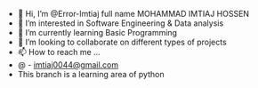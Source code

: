 - 👋 Hi, I’m @Error-Imtiaj full name MOHAMMAD IMTIAJ HOSSEN
- 👀 I’m interested in Software Engineering & Data analysis
- 🌱 I’m currently learning Basic Programming
- 💞️ I’m looking to collaborate on different types of projects
- 📫 How to reach me ...
- @ - imtiaj0044@gmail.com
- This branch is a learning area of python
<!---
Error-Imtiaj/Error-Imtiaj is a ✨ special ✨ repository because its `README.md` (this file) appears on your GitHub profile.
You can click the Preview link to take a look at your changes.
--->
